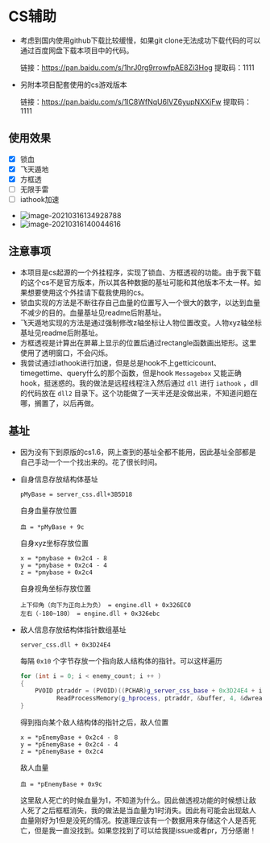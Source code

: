 # CS辅助

+ 考虑到国内使用github下载比较缓慢，如果git clone无法成功下载代码的可以通过百度网盘下载本项目中的代码。

  链接：https://pan.baidu.com/s/1hrJ0rg9rrowfpAE8Zi3Hog 
  提取码：1111 

+ 另附本项目配套使用的cs游戏版本

  链接：https://pan.baidu.com/s/1lC8WfNqU6lVZ6yupNXXjFw 
  提取码：1111 

## 使用效果

+ [x] 锁血
+ [x] 飞天遁地
+ [x] 方框透
+ [ ] 无限手雷
+ [ ] iathook加速

+ ![image-20210316134928788](https://cdn.jsdelivr.net/gh/smallzhong/picgo-pic-bed/image-20210316134928788.png)
+ ![image-20210316140044616](https://cdn.jsdelivr.net/gh/smallzhong/picgo-pic-bed/image-20210316140044616.png)



## 注意事项

+ 本项目是cs起源的一个外挂程序，实现了锁血、方框透视的功能。由于我下载的这个cs不是官方版本，所以其各种数据的基址可能和其他版本不太一样。如果想要使用这个外挂请下载我使用的cs。
+ 锁血实现的方法是不断往存自己血量的位置写入一个很大的数字，以达到血量不减少的目的。血量基址见readme后附基址。
+ 飞天遁地实现的方法是通过强制修改z轴坐标让人物位置改变。人物xyz轴坐标基址见readme后附基址。
+ 方框透视是计算出在屏幕上显示的位置后通过rectangle函数画出矩形。这里使用了透明窗口，不会闪烁。
+ 我尝试通过iathook进行加速，但是总是hook不上getticicount、timegettime、query什么的那个函数，但是hook `Messagebox` 又能正确hook，挺迷惑的。我的做法是远程线程注入然后通过 `dll` 进行 `iathook` ，dll的代码放在 `dll2` 目录下。这个功能做了一天半还是没做出来，不知道问题在哪，搁置了，以后再做。

## 基址

+ 因为没有下到原版的cs1.6，网上查到的基址全都不能用，因此基址全部都是自己手动一个一个找出来的。花了很长时间。

+ 自身信息存放结构体基址

  ```
  pMyBase = server_css.dll+3B5D18
  ```

  自身血量存放位置

  ```
  血 = *pMyBase + 9c
  ```

  自身xyz坐标存放位置

  ```
  x = *pmybase + 0x2c4 - 8
  y = *pmybase + 0x2c4 - 4
  z = *pmybase + 0x2c4
  ```

  自身视角坐标存放位置

  ```
  上下仰角（向下为正向上为负） = engine.dll + 0x326EC0
  左右（-180~180） = engine.dll + 0x326ebc
  ```

+ 敌人信息存放结构体指针数组基址

  ```
  server_css.dll + 0x3D24E4
  ```

  每隔 `0x10` 个字节存放一个指向敌人结构体的指针。可以这样遍历

  ```cpp
  for (int i = 0; i < enemy_count; i ++ )
  {
      PVOID ptraddr = (PVOID)((PCHAR)g_server_css_base + 0x3D24E4 + i * 0x10);
  			ReadProcessMemory(g_hprocess, ptraddr, &buffer, 4, &dwread);
  }
  ```

  得到指向某个敌人结构体的指针之后，敌人位置

  ```
  x = *pEnemyBase + 0x2c4 - 8
  y = *pEnemyBase + 0x2c4 - 4
  z = *pEnemyBase + 0x2c4
  ```

  敌人血量

  ```
  血 = *pEnemyBase + 0x9c
  ```

  这里敌人死亡的时候血量为1，不知道为什么。因此做透视功能的时候想让敌人死了之后框框消失，我的做法是当血量为1时消失。因此有可能会出现敌人血量刚好为1但是没死的情况。按道理应该有一个数据用来存储这个人是否死亡，但是我一直没找到。如果您找到了可以给我提issue或者pr，万分感谢！

